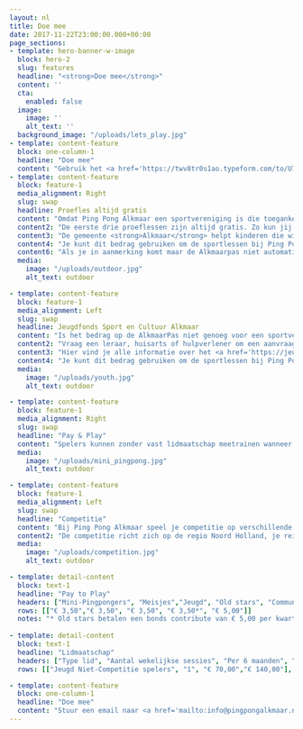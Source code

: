 ```yaml
---
layout: nl
title: Doe mee
date: 2017-11-22T23:00:00.000+00:00
page_sections:
- template: hero-banner-w-image
  block: hero-2
  slug: features
  headline: "<strong>Doe mee</strong>"
  content: ''
  cta:
    enabled: false
  image:
    image: ''
    alt_text: ''
  background_image: "/uploads/lets_play.jpg"
- template: content-feature
  block: one-column-1
  headline: "Doe mee"
  content: "Gebruik het <a href='https://twv8tr0s1ao.typeform.com/to/U7NEbIn6' target='_blank'>inschrijf formulier</a> om je aan te melden als je lid wilt worden na je 3 gratis proeflessen. Je hoeft je niet aan te melden voor een proefles."
- template: content-feature
  block: feature-1
  media_alignment: Right
  slug: swap
  headline: Proefles altijd gratis
  content: "Omdat Ping Pong Alkmaar een sportvereniging is die toegankelijk is voor iedereen, bieden we lidmaatschappen aan die flexibel opgezet zijn en de vrijheid bieden om te sporten zoals jij wilt. We bieden als een van de weinig sportverenigingen in Alkmaar het Pay & Play lidmaatschap aan. Als je de smaak te pakken hebt kun je een half jaar of jaar lidmaatschap afsluiten bij ons. Je kiest voor 2, 3 of 4 per per week trainen."
  content2: "De eerste drie proeflessen zijn altijd gratis. Zo kun jij ontdekken hoe leuk tafeltennis is en de sfeer proeven bij onze trainingen"
  content3: "De gemeente <strong>Alkmaar</strong> helpt kinderen die willen sporten met het betalen van het lidmaatschap. Als je hiervoor in aanmerking komt en automatisch een gratis <strong>AlkmaarPas</strong> ontvangen hebt dan krijgen jouw kinderen hun eigen pas. Op de AlkmaarPas staat een tegoed voor kinderen om sportlessen van te betalen."
  content4: "Je kunt dit bedrag gebruiken om de sportlessen bij Ping Pong Alkmaar te betalen. We helpen ouders en begeleiders graag als ze hier vragen over hebben."
  content6: "Als je in aanmerking komt maar de Alkmaarpas niet automatisch ontvangen hebt neem dan contact op met <a href='https://www.haltewerk.nl/alkmaarpas' target='_blank'>Halte Werk</a>"
  media:
    image: "/uploads/outdoor.jpg"
    alt_text: outdoor

- template: content-feature
  block: feature-1
  media_alignment: Left
  slug: swap
  headline: Jeugdfonds Sport en Cultuur Alkmaar
  content: "Is het bedrag op de AlkmaarPas niet genoeg voor een sportvereniging of muziekles voor je kind tussen 4 en 17 jaar? Dan is er het Jeugdfonds Sport en Cultuur Alkmaar."
  content2: "Vraag een leraar, huisarts of hulpverlener om een aanvraag bij dit fonds te doen.Gebruik de bijdrage van het fonds om contributie, kleding en benodigdheden mee te betalen.Ouders kunnen tijdelijk ook zélf € 50 aanvragen"
  content3: "Hier vind je alle informatie over het <a href='https://jeugdfondssportencultuur.nl/fondsen/alkmaar/' target='_blank'>Jeugdfonds Sport en Cultuur Alkmaar</a>"
  content4: "Je kunt dit bedrag gebruiken om de sportlessen bij Ping Pong Alkmaar te betalen. We helpen ouders en begeleiders graag als ze hier vragen over hebben."
  media:
    image: "/uploads/youth.jpg"
    alt_text: outdoor

- template: content-feature
  block: feature-1
  media_alignment: Right
  slug: swap
  headline: "Pay & Play"
  content: "Spelers kunnen zonder vast lidmaatschap meetrainen wanneer het hen uitkomt. Jeugdspelers (4 t/m 18 jaar)  betalen € 3,50 per les en volwassenen € 5. Je zit nergens aan vast en bent altijd welkom bij een van de community sessions."
  media:
    image: "/uploads/mini_pingpong.jpg"
    alt_text: outdoor

- template: content-feature
  block: feature-1
  media_alignment: Left
  slug: swap
  headline: "Competitie"
  content: "Bij Ping Pong Alkmaar speel je competitie op verschillende niveaus. De wedstrijden worden gemiddeld 20 keer per jaar gespeeld, thuis of uit. Een wedstrijd duurt ongeveer 3 uur en vinden plaats op zaterdag. De starttijden van de uitwedstrijden variëren per club."
  content2: "De competitie richt zich op de regio Noord Holland, je reist maximaal 45 minuten naar een uitwedstrijd bij de club die het verst van Alkmaar ligt. Ouders van jeugdspelers die competitie spelen zorgen zelf voor de aanwezigheid van de speler op de uit locatie."
  media:
    image: "/uploads/competition.jpg"
    alt_text: outdoor

- template: detail-content
  block: text-1
  headline: "Pay to Play"
  headers: ["Mini-Pingpongers", "Meisjes","Jeugd", "Old stars", "Community"]
  rows: [["€ 3,50","€ 3,50", "€ 3,50", "€ 3,50*", "€ 5,00"]]
  notes: "* Old stars betalen een bonds contribute van € 5,00 per kwartaal. Er is ook een halfjaarabonnement van € 60,00 mogelijk, waar de bondskosten bij inzitten."
 
- template: detail-content
  block: text-1
  headline: "Lidmaatschap"
  headers: ["Type lid", "Aantal wekelijkse sessies", "Per 6 maanden", "Per jaar"]
  rows: [["Jeugd Niet-Competitie spelers", "1", "€ 70,00","€ 140,00"], ["Jeugd Niet-Competitie spelers","> 1", "€ 85,00","€ 170,00"], ["Jeugd Competitie spelers", "> 1", "€ 144,50","€ 289,00"], ["Senior Niet-Competitie spelers", "> 1", "€ 80,00","€ 160,00"], ["Senior Competitie spelers", "> 1", "€ 107,50","€ 215,00"]]

- template: content-feature
  block: one-column-1
  headline: "Doe mee"
  content: "Stuur een email naar <a href='mailto:info@pingpongalkmaar.nl'>info@pingpongalkmaar.nl</a> om je aan te melden. De eerste 3 lessen zijn gratis."
---
```

